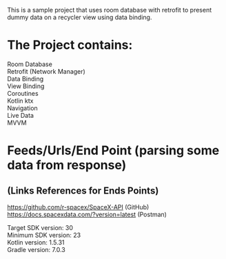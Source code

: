 This is a sample project that uses room database with retrofit to present dummy data on a recycler view using data binding. <br />

# The Project contains:
Room Database <br />
Retrofit (Network Manager) <br />
Data Binding <br />
View Binding <br />
Coroutines <br />
Kotlin ktx <br />
Navigation <br />
Live Data <br />
MVVM <br />

# Feeds/Urls/End Point (parsing some data from response)
## (Links References for Ends Points)
https://github.com/r-spacex/SpaceX-API (GitHub) <br />
https://docs.spacexdata.com/?version=latest (Postman) <br />

Target SDK version: 30 <br />
Minimum SDK version: 23 <br />
Kotlin version: 1.5.31 <br />
Gradle version: 7.0.3 <br />